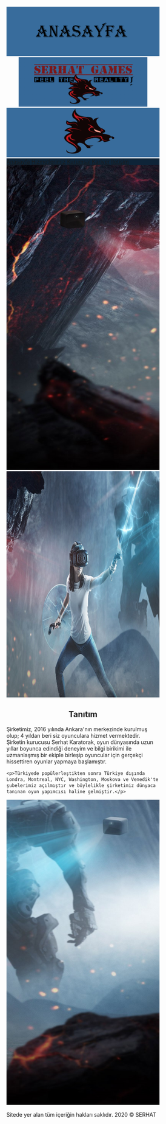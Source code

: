 <!DOCTYPE html>
<html lang="tr">
<head>
<title>Serhat Games</title>
<meta charset="utf-8">
<meta name="viewport" content="width=device-width, initial-scale=1">
<style>
* {
  box-sizing: border-box;
}


body {
  margin: 0;
}

.header {
  background-color: #275580;
 padding: 10px
}
.topnav {
  overflow: hidden;
  background-color: #0e2438;
}

.topnav a {
  float: left;
  display: block;
  color: #aebbc8;
  text-align: center;
  padding: 19px 155px;
  text-decoration: none;
}


.topnav a:hover {
  background-color: #72a8d9;
  color: black;
}

.column {
  float: left;
  padding: 0px;
  background-color: #677278;
}
.column.left{
width: 20%

}

.column.middle {
	width: 60%

}

.column.right{
width: 20%
}

@media screen and (max-width: 600px) {
  .column.left, .column.middle, .column.right {
    width: 100%;
  }
}

.footer {
  background-color: #677278;
  padding: 10px;
  text-align: center;
}
</style>
</head>
<body>

<div class="header" align="center" >
  <img src="anas.png" max-width="30%" height="130px">
  <img src="logo.png" max-width="30%" height="130px">
  <img src="right.png" max-width="30%" height="130px">
</div>

<div class="topnav">
  <a href="index.html">Anasayfa</a>
  <a href="Hizmetlerimiz.html">Hizmetlerimiz</a>
  <a href="Kurumsal.html">Kurumsal</a>
  <a href="Kariyer.html">Kariyer</a>
  <a href="İletişim.html">İletişim</a>

</div>

<div class="column left">
    <img src="vr1.jpg" width="100%" height="803px" >
  
  </div>
  
  <div class="column middle">
  	<img src="vr3.jpg" width="100%" height="595px">
    <h2 style="text-align: center;">Tanıtım</h2>
    <p>Şirketimiz, 2016 yılında Ankara'nın merkezinde kurulmuş olup; 4 yıldan beri siz oyunculara hizmet vermektedir. Şirketin kurucusu Serhat Karatorak, oyun dünyasında uzun yıllar boyunca edindiği deneyim ve bilgi birikimi ile uzmanlaşmış bir ekiple birleşip oyuncular için gerçekçi hissettiren oyunlar yapmaya başlamıştır.</p>

    <p>Türkiyede popülerleştikten sonra Türkiye dışında Londra, Montreal, NYC, Washington, Moskova ve Venedik'te şubelerimiz açılmıştır ve böylelikle şirketimiz dünyaca tanınan oyun yapımcısı haline gelmiştir.</p>
  </div>
  
  <div class="column right">
    <img src="vr2.jpg" width="100%" height="803px">
    
    
  </div>
</div>

<div class="footer">
  <p>Sitede yer alan tüm içeriğin hakları saklıdır. 2020 © SERHAT</p>
</div>

</body>
</html>
